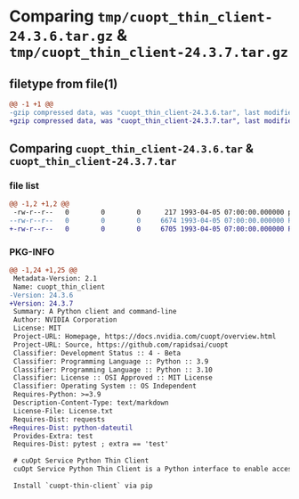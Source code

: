 # Comparing `tmp/cuopt_thin_client-24.3.6.tar.gz` & `tmp/cuopt_thin_client-24.3.7.tar.gz`

## filetype from file(1)

```diff
@@ -1 +1 @@
-gzip compressed data, was "cuopt_thin_client-24.3.6.tar", last modified: Mon Apr  5 07:00:00 1993, max compression
+gzip compressed data, was "cuopt_thin_client-24.3.7.tar", last modified: Mon Apr  5 07:00:00 1993, max compression
```

## Comparing `cuopt_thin_client-24.3.6.tar` & `cuopt_thin_client-24.3.7.tar`

### file list

```diff
@@ -1,2 +1,2 @@
 -rw-r--r--   0        0        0      217 1993-04-05 07:00:00.000000 pyproject.toml
--rw-r--r--   0        0        0     6674 1993-04-05 07:00:00.000000 PKG-INFO
+-rw-r--r--   0        0        0     6705 1993-04-05 07:00:00.000000 PKG-INFO
```

### PKG-INFO

```diff
@@ -1,24 +1,25 @@
 Metadata-Version: 2.1
 Name: cuopt_thin_client
-Version: 24.3.6
+Version: 24.3.7
 Summary: A Python client and command-line
 Author: NVIDIA Corporation
 License: MIT
 Project-URL: Homepage, https://docs.nvidia.com/cuopt/overview.html
 Project-URL: Source, https://github.com/rapidsai/cuopt
 Classifier: Development Status :: 4 - Beta
 Classifier: Programming Language :: Python :: 3.9
 Classifier: Programming Language :: Python :: 3.10
 Classifier: License :: OSI Approved :: MIT License
 Classifier: Operating System :: OS Independent
 Requires-Python: >=3.9
 Description-Content-Type: text/markdown
 License-File: License.txt
 Requires-Dist: requests
+Requires-Dist: python-dateutil
 Provides-Extra: test
 Requires-Dist: pytest ; extra == 'test'
 
 # cuOpt Service Python Thin Client
 cuOpt Service Python Thin Client is a Python interface to enable access to NVIDIA managed cuOpt service.
 
 Install `cuopt-thin-client` via pip
```

